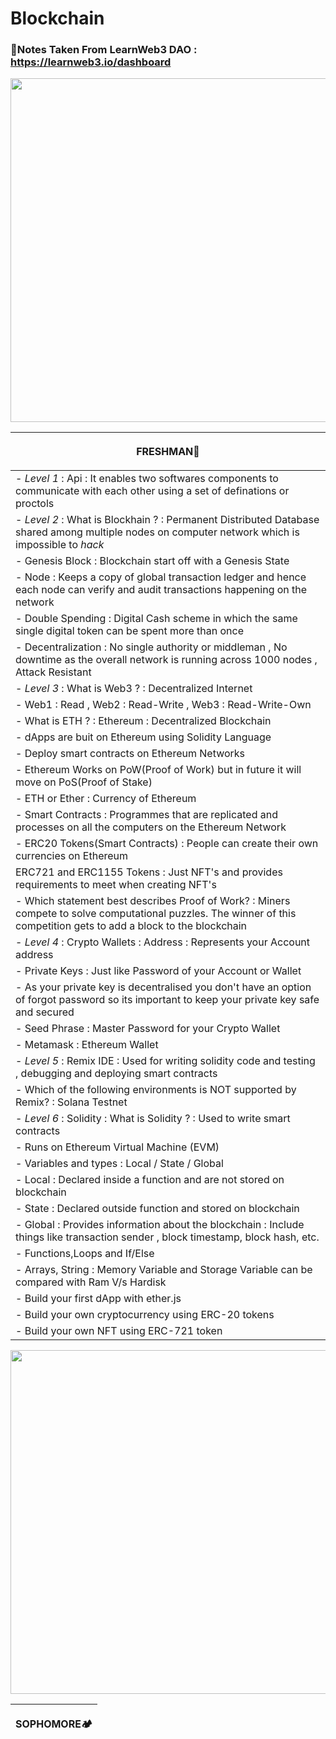 # Blockchain
### 🔗Notes Taken From LearnWeb3 DAO : https://learnweb3.io/dashboard

<img src="https://i.imgur.com/M9uocHi.png" width="1000" height="550">

| <p align="center"> FRESHMAN🚀 </p> |
| ------ |
| - *Level 1* : Api : It enables two softwares components to communicate with each other using a set of definations or proctols  |
| - *Level 2* : What is Blockhain ? : Permanent Distributed Database shared among multiple nodes on computer network which is impossible to *hack* |
| - Genesis Block : Blockchain start off with a Genesis State |
| - Node : Keeps a copy of global transaction ledger and hence each node can verify and audit transactions happening on the network |
| - Double Spending : Digital Cash scheme in which the same single digital token can be spent more than once |
| - Decentralization : No single authority or middleman , No downtime as the overall network is running across 1000 nodes , Attack Resistant |
| - *Level 3* : What is Web3 ? : Decentralized Internet |
| - Web1 : Read , Web2 : Read-Write , Web3 : Read-Write-Own |
| - What is ETH ? : Ethereum : Decentralized Blockchain |
| - dApps are buit on Ethereum using Solidity Language |
| - Deploy smart contracts on Ethereum Networks |
| -  Ethereum Works on PoW(Proof of Work) but in future it will move on PoS(Proof of Stake) |
| - ETH or Ether : Currency of Ethereum |
| - Smart Contracts : Programmes that are replicated and processes on all the computers on the Ethereum Network |
| - ERC20 Tokens(Smart Contracts) : People can create their own currencies on Ethereum |
| ERC721 and ERC1155 Tokens : Just NFT's and provides requirements to meet when creating NFT's | 
| - Which statement best describes Proof of Work? : Miners compete to solve computational puzzles. The winner of this competition gets to add a block to the blockchain |
| - *Level 4* : Crypto Wallets : Address : Represents your Account address |
| - Private Keys : Just like Password of your Account or Wallet |
| - As your private key is decentralised you don't have an option of forgot password so its important to keep your private key safe and secured |
| - Seed Phrase : Master Password for your Crypto Wallet |
| - Metamask : Ethereum Wallet |
| - *Level 5* : Remix IDE : Used for writing solidity code and testing , debugging and deploying smart contracts |
| - Which of the following environments is NOT supported by Remix? : Solana Testnet |
| - *Level 6* : Solidity : What is Solidity ? : Used to write smart contracts |
| - Runs on Ethereum Virtual Machine (EVM) |
| - Variables and types : Local / State / Global |
| - Local : Declared inside a function and are not stored on blockchain |
| - State : Declared outside function and stored on blockchain |
| - Global : Provides information about the blockchain : Include things like transaction sender , block timestamp, block hash, etc. |
| - Functions,Loops and If/Else |
| - Arrays, String : Memory Variable and Storage Variable can be compared with Ram V/s Hardisk |
| - Build your first dApp with ether.js |
| - Build your own cryptocurrency using ERC-20 tokens |
| - Build your own NFT using ERC-721 token |

<img src="https://i.imgur.com/wPCR9Vn.png" width="1000" height="550">

| <p align="center"> SOPHOMORE🏕️ </p> |
| ------ |
